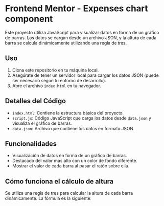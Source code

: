 # Frontend Mentor - Expenses chart component

Este proyecto utiliza JavaScript para visualizar datos en forma de un gráfico de barras. Los datos se cargan desde un archivo JSON, y la altura de cada barra se calcula dinámicamente utilizando una regla de tres.

## Uso

1. Clona este repositorio en tu máquina local.
2. Asegúrate de tener un servidor local para cargar los datos JSON (puede ser necesario según tu entorno de desarrollo).
3. Abre el archivo `index.html` en tu navegador.

## Detalles del Código

- `index.html`: Contiene la estructura básica del proyecto.
- `script.js`: Código JavaScript que carga los datos desde `data.json` y visualiza el gráfico de barras.
- `data.json`: Archivo que contiene los datos en formato JSON.

## Funcionalidades

- Visualización de datos en forma de un gráfico de barras.
- Destacado del valor más alto con un color de fondo diferente.
- Mostrar el valor de cada barra al pasar el ratón sobre ella.

## Cómo funciona el cálculo de altura

Se utiliza una regla de tres para calcular la altura de cada barra dinámicamente. La fórmula es la siguiente: